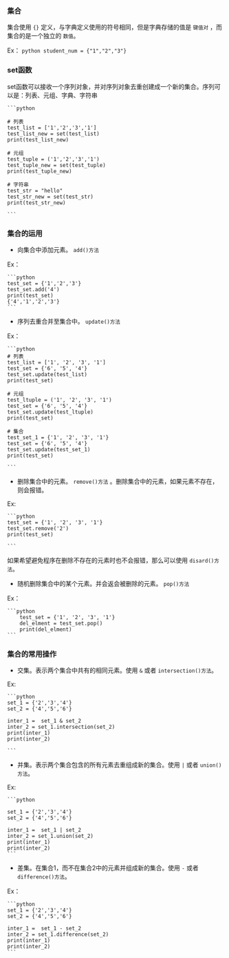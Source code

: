 ### 集合

集合使用 `{}` 定义，与字典定义使用的符号相同，但是字典存储的值是 `键值对` ，而集合的是一个独立的 `数值`。

Ex：
	```python
	student_num = {"1","2","3"}
	```

### set函数


set函数可以接收一个序列对象，并对序列对象去重创建成一个新的集合。序列可以是：列表、元组、字典、字符串

	```python

	# 列表
	test_list = ['1','2','3','1']
	test_list_new = set(test_list)
	print(test_list_new)

	# 元组
	test_tuple = ('1','2','3','1')
	test_tuple_new = set(test_tuple)
	print(test_tuple_new)

	# 字符串
	test_str = "hello"
	test_str_new = set(test_str)
	print(test_str_new)

	```


### 集合的运用

- 向集合中添加元素。	`add()方法`

Ex：

	```python
	test_set = {'1','2','3'}
	test_set.add('4')
	print(test_set)
	{'4','1','2','3'}
	```

- 序列去重合并至集合中。  `update()方法`

Ex：

	```python
	# 列表
	test_list = ['1', '2', '3', '1']
	test_set = {'6', '5', '4'}
	test_set.update(test_list)
	print(test_set)

	# 元组
	test_ltuple = ('1', '2', '3', '1')
	test_set = {'6', '5', '4'}
	test_set.update(test_ltuple)
	print(test_set)

	# 集合 
	test_set_1 = {'1', '2', '3', '1'}
	test_set = {'6', '5', '4'}
	test_set.update(test_set_1)
	print(test_set)

	```

- 删除集合中的元素。  `remove()方法` 。删除集合中的元素，如果元素不存在，则会报错。

Ex:

	```python
	test_set = {'1', '2', '3', '1'}
	test_set.remove('2')
	print(test_set)

	```

如果希望避免程序在删除不存在的元素时也不会报错，那么可以使用 `disard()方法`。

- 随机删除集合中的某个元素。并会返会被删除的元素。 `pop()方法`

Ex：

	```python
		test_set = {'1', '2', '3', '1'}
		del_elment = test_set.pop()
		print(del_elment)
	```


### 集合的常用操作

- 交集。表示两个集合中共有的相同元素。使用 `&` 或者 `intersection()方法`。

Ex:

	```python
	set_1 = {'2','3','4'}
	set_2 = {'4','5','6'}

	inter_1 =  set_1 & set_2
	inter_2 = set_1.intersection(set_2)
	print(inter_1)
	print(inter_2)

	```


- 并集。表示两个集合包含的所有元素去重组成新的集合。使用 `|` 或者 `union()方法`。

Ex:

	```python

	set_1 = {'2','3','4'}
	set_2 = {'4','5','6'}

	inter_1 =  set_1 | set_2
	inter_2 = set_1.union(set_2)
	print(inter_1)
	print(inter_2)
	```

- 差集。在集合1，而不在集合2中的元素并组成新的集合。使用 `-` 或者 `difference()方法`。

Ex：

	```python
	set_1 = {'2','3','4'}
	set_2 = {'4','5','6'}

	inter_1 =  set_1 - set_2
	inter_2 = set_1.difference(set_2)
	print(inter_1)
	print(inter_2)
	```

